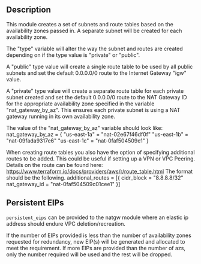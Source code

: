 ## Description

This module creates a set of subnets and route tables based on the availability zones passed in.
A separate subnet will be created for each availability zone.

The "type" variable will alter the way the subnet and routes are created depending
on if the type value is "private" or "public".

A "public" type value will create a single route table to be used by all public subnets
and set the default 0.0.0.0/0 route to the Internet Gateway "igw" value.

A "private" type value will create a separate route table for each private subnet created
and set the default 0.0.0.0/0 route to the NAT Gateway ID for the appropriate availability zone
specified in the variable "nat_gateway_by_az". This ensures each private subnet is using a NAT gateway
running in its own availability zone.

The value of the "nat_gateway_by_az" variable should look like:
nat_gateway_by_az = {
  "us-east-1a" = "nat-02e67f46df0f"
  "us-east-1b" = "nat-09fada9317e6"
  "us-east-1c" = "nat-0faf504509e1"
}

When creating route tables you also have the option of specifying additional routes to be added. This could be useful
if setting up a VPN or VPC Peering. Details on the route can be found here:
https://www.terraform.io/docs/providers/aws/r/route_table.html
The format should be the following.
additional_routes = [{
  cidr_block     = "8.8.8.8/32"
  nat_gateway_id = "nat-0faf504509c01cee1"
}]

## Persistent EIPs

`persistent_eips` can be provided to the natgw module where an elastic ip address should endure VPC deletion/recreation.

If the number of EIPs provided is less than the number of availability zones requested for redundancy, new EIP(s) will be generated and allocated to meet the requirement. If more EIPs are provided than the number of azs, only the number required will be used and the rest will be dropped.
